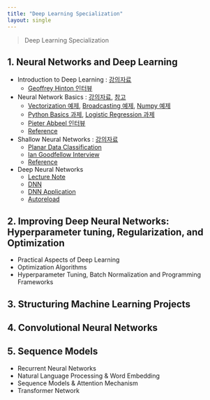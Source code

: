 ```yaml
---
title: "Deep Learning Specialization"
layout: single
---
```


> Deep Learning Specialization

## 1. Neural Networks and Deep Learning
* Introduction to Deep Learning : [강의자료][11-1]
  * [Geoffrey Hinton 인터뷰][11-2]
* Neural Network Basics : [강의자료][12-1], [참고][12-2]
  * [Vectorization 예제][12-3], [Broadcasting 예제][12-4], [Numpy 예제][12-5]
  * [Python Basics 과제][12-6], [Logistic Regression 과제][12-7]
  * [Pieter Abbeel 인터뷰][12-8]
  * [Reference][12-9]
* Shallow Neural Networks : [강의자료][13-1]
  * [Planar Data Classification][13-2]
  * [Ian Goodfellow Interview][13-3]
  * [Reference][13-4]
* Deep Neural Networks
  * [Lecture Note][14-1]
  * [DNN][14-2]
  * [DNN Application][14-3]
  * [Autoreload][14-4]

## 2. Improving Deep Neural Networks: Hyperparameter tuning, Regularization, and Optimization
* Practical Aspects of Deep Learning
* Optimization Algorithms
* Hyperparameter Tuning, Batch Normalization and Programming Frameworks
  
## 3. Structuring Machine Learning Projects

## 4. Convolutional Neural Networks

## 5. Sequence Models
* Recurrent Neural Networks
* Natural Language Processing & Word Embedding
* Sequence Models & Attention Mechanism
* Transformer Network

[11-1]: https://drive.google.com/file/d/1GIEIQCNqA3ZGAeLyKJNwJQq9bZ0p8DOH/view?usp=drive_link
[11-2]: https://drive.google.com/file/d/1GgookSh9VQFDr1q6Uf3B9uGPJPyJgKv8/view?usp=drive_link
[12-1]: https://drive.google.com/file/d/1GQooZ1TYIUsEihFhft_McLpeVAMke2Rk/view?usp=drive_link
[12-2]: https://community.deeplearning.ai/t/derivation-of-dl-dz/165
[12-3]: https://colab.research.google.com/drive/1I4NRAAdoLVmcUjEMIqKIx3oTpARZL4Sa
[12-4]: https://colab.research.google.com/drive/18bajA90zXoFnkdCn8dW1Nd7nBN_-yPVP
[12-5]: https://colab.research.google.com/drive/14GlLRgu9xmr5k40eLpqFqYrodbr2qDcz
[12-6]: https://colab.research.google.com/drive/1H7OSKj3HQ2ZR61dwUxvMHd15qc3d7Rrh
[12-7]: https://colab.research.google.com/drive/1HAj9t9pCFZtTPVhRIumzEoB_sbXapVva
[12-8]: https://drive.google.com/file/d/1HHvhm2FQzKWNaANGKilPtDurdZLFVeew/view?usp=drive_link
[12-9]: https://community.deeplearning.ai/t/derivation-of-dl-dz/165
[12-10]: https://stats.stackexchange.com/questions/211436/why-normalize-images-by-subtracting-datasets-image-mean-instead-of-the-current
[13-1]: https://drive.google.com/file/d/1GaQCR_tfwMDEGIH_Ud05zcm8r3Bbg1NU/view?usp=drive_link
[13-2]: https://colab.research.google.com/drive/1HQ2NRUjEHWEPVDpYnFkEqH-VtNUrfOdQ
[13-3]: https://drive.google.com/drive/folders/1GfuvBNk-QGo-V3qW656cvNuwXhiNoX3n
[13-4]: https://cs231n.github.io/neural-networks-case-study/
[14-1]: https://drive.google.com/drive/folders/1GGeow4APoFFhkCQ7gUPK_yrQE5UFaM9I
[14-2]: https://colab.research.google.com/drive/1HsUgpY3KSelhA8P2koPXYi9cwq8CMhk_
[14-3]: https://colab.research.google.com/drive/1HvbJWiWqTdeJu4aV-mHV8v1QSkEN1ZqA
[14-4]: https://stackoverflow.com/questions/1907993/autoreload-of-modules-in-ipython

